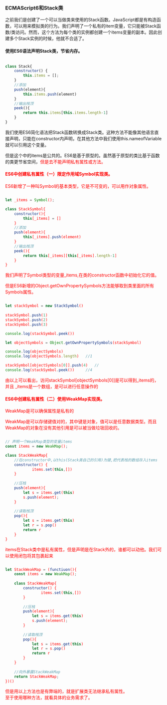 ### ECMAScript6和Stack类

之前我们是创建了一个可以当做类来使用的Stack函数。JavaScript都是有构造函数，可以用来模拟类的行为。我们声明了一个私有的item变量，它只能被Stack函数/类访问。然而，这个方法为每个类的实例都创建一个items变量的副本。因此创建多个Stack实例的时候，他就不合适了。

#### 使用ES6语法声明Stack类，节省内存。

``` JavaScript

class Stack{
	constructor() {
		this.items = [];
	}
	//添加
	push(element){
		this.items.push(element)
	}
	//输出栈顶
	peek(){
		return this.items[this.items.length-1]
	}
}

```


我们使用ES6简化语法把Stack函数转换成Stack类。这种方法不能像其他语言直接声明，只能在constructor内声明，在其他方法中我们使用this.nameofVariable就可以引用这个变量。
  
  
  
但是这个中的items是公共的。ES6是基于原型的。虽然基于原型的类比基于函数的类更节省空间，<font color="red">但是去不能声明私有属性或方法<font>。

#### ES6中创建私有属性（一）限定作用域Symbol实现类。

ES6新增了一种叫Symbol的基本类型，它是不可变的，可以用作对象属性。

``` JavaScript

let _items = Symbol();

class StackSymbol{
	constructor(){
		this[_items] = []
	}
	//添加
	push(element){
		this[_items].push(element)
	}
	//输出栈顶
	peek(){
		return this[_items][this[_items].length-1]
	}
}

```

我们声明了Symbol类型的变量_items,在类的constructor函数中初始化它的值。  

但是ES6新增的Object.getOwnPropertySymbols方法能够取到类里面的所有Symbols属性。

``` JavaScript

let stackSymbol = new StackSymbol()
		
stackSymbol.push(1)
stackSymbol.push(2)
stackSymbol.push(3)

console.log(stackSymbol.peek())

let objectSymbols = Object.getOwnPropertySymbols(stackSymbol)

console.log(objectSymbols)
console.log(objectSymbols.length)	//1

stackSymbol[objectSymbols[0]].push(4)	//
console.log(stackSymbol.peek())		//4

```

由以上可以看出，访问stackSymbol[objectSymbols[0]]是可以得到_items的，并且 _items是一个数组，是可以进行任意操作的

#### ES6中创建私有属性（二）使用WeakMap实现类。

WeakMap是可以确保属性是私有的  

WeakMap是可以存储键值对的，其中键是对象，值可以是任意数据类型。而且WeakMap的对象在没有其他引用是可以被当做垃圾回收的。  

``` JavaScript

// 声明一个WeakMap类型的变量items
const items = new WeakMap();

class StackWeakMap{
	//在constructor中,以this(Stack类自己的引用)为键,把代表栈的数组存入items
	constructor() {
			items.set(this,[])
	}
	
	//压栈
	push(element){
		let s = items.get(this)
		s.push(element);
	}
	
	//读取栈顶
	pop(){
		let s = items.get(this)
		let r = s.pop()
		return r
	}
}

```

items在Stack类中是私有属性，但是声明是在Stack外的，谁都可以动他。我们可以使用闭包将其包裹起来

``` JavaScript

let StackWeakMap = (functiuon(){
	const items = new WeakMap();
	
	class StackWeakMap{
		constructor() {
				items.set(this,[])
		}
		
		//压栈
		push(element){
			let s = items.get(this)
			s.push(element);
		}
		
		//读取栈顶
		pop(){
			let s = items.get(this)
			let r = s.pop()
			return r
		}
	}
	
	//向外暴露StackWeakMap
	return StackWeakMap;
})()

```

但是用以上方法也是有弊端的，就是扩展类无法继承私有属性。  
至于使用哪种方法，就看具体的业务需求了。